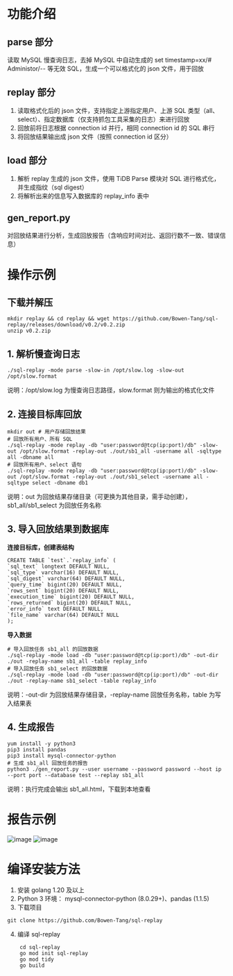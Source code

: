 # 功能介绍
## parse 部分
读取 MySQL 慢查询日志，去掉 MySQL 中自动生成的 set timestamp=xx/# Administor/-- 等无效 SQL，生成一个可以格式化的 json 文件，用于回放
## replay 部分
1. 读取格式化后的 json 文件，支持指定上游指定用户、上游 SQL 类型（all、select）、指定数据库（仅支持抓包工具采集的日志）来进行回放
2. 回放前将日志根据 connection id 并行，相同 connection id 的 SQL 串行
3. 将回放结果输出成 json 文件（按照 connection id 区分）
## load 部分
1. 解析 replay 生成的 json 文件，使用 TiDB Parse 模块对 SQL 进行格式化，并生成指纹（sql digest）
2. 将解析出来的信息写入数据库的 replay_info 表中
## gen_report.py
对回放结果进行分析，生成回放报告（含响应时间对比、返回行数不一致、错误信息）

# 操作示例 
## 下载并解压 
```
mkdir replay && cd replay && wget https://github.com/Bowen-Tang/sql-replay/releases/download/v0.2/v0.2.zip
unzip v0.2.zip
```
 
## 1. 解析慢查询日志
```
./sql-replay -mode parse -slow-in /opt/slow.log -slow-out /opt/slow.format
```
说明：/opt/slow.log 为慢查询日志路径，slow.format 则为输出的格式化文件

## 2. 连接目标库回放

```
mkdir out # 用户存储回放结果
# 回放所有用户、所有 SQL
./sql-replay -mode replay -db "user:password@tcp(ip:port)/db" -slow-out /opt/slow.format -replay-out ./out/sb1_all -username all -sqltype all -dbname all
# 回放所有用户、select 语句
./sql-replay -mode replay -db "user:password@tcp(ip:port)/db" -slow-out /opt/slow.format -replay-out ./out/sb1_select -username all -sqltype select -dbname db1
```
说明：out 为回放结果存储目录（可更换为其他目录，需手动创建），sb1_all/sb1_select 为回放任务名称

## 3. 导入回放结果到数据库
**连接目标库，创建表结构**
```
CREATE TABLE `test`.`replay_info` (
`sql_text` longtext DEFAULT NULL,
`sql_type` varchar(16) DEFAULT NULL,
`sql_digest` varchar(64) DEFAULT NULL,
`query_time` bigint(20) DEFAULT NULL,
`rows_sent` bigint(20) DEFAULT NULL,
`execution_time` bigint(20) DEFAULT NULL,
`rows_returned` bigint(20) DEFAULT NULL,
`error_info` text DEFAULT NULL,
`file_name` varchar(64) DEFAULT NULL
);
```
**导入数据**
```
# 导入回放任务 sb1_all 的回放数据 
./sql-replay -mode load -db "user:password@tcp(ip:port)/db" -out-dir ./out -replay-name sb1_all -table replay_info 
# 导入回放任务 sb1_select 的回放数据 
./sql-replay -mode load -db "user:password@tcp(ip:port)/db" -out-dir ./out -replay-name sb1_select -table replay_info 
```
说明：-out-dir 为回放结果存储目录，-replay-name 回放任务名称，table 为写入结果表

## 4. 生成报告

```
yum install -y python3
pip3 install pandas
pip3 install mysql-connector-python
# 生成 sb1_all 回放任务的报告
python3 ./gen_report.py --user username --password password --host ip --port port --database test --replay sb1_all
```
说明：执行完成会输出 sb1_all.html，下载到本地查看

# 报告示例 
![image](https://github.com/Bowen-Tang/sql-replay/assets/52245161/6259a65d-90d5-420e-8f54-8c35ccfe0b69)
![image](https://github.com/Bowen-Tang/sql-replay/assets/52245161/9ddb8433-e83e-48d4-8dd6-65f434d1f5ef)

# 编译安装方法

1. 安装 golang 1.20 及以上
2. Python 3 环境： mysql-connector-python (8.0.29+)、pandas (1.1.5)
3. 下载项目

```
git clone https://github.com/Bowen-Tang/sql-replay
```

4. 编译 sql-replay

```
    cd sql-replay
    go mod init sql-replay
    go mod tidy
    go build
```
